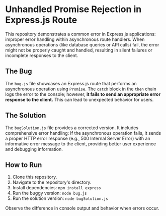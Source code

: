 # Unhandled Promise Rejection in Express.js Route

This repository demonstrates a common error in Express.js applications: improper error handling within asynchronous route handlers.  When asynchronous operations (like database queries or API calls) fail, the error might not be properly caught and handled, resulting in silent failures or incomplete responses to the client.

## The Bug

The `bug.js` file showcases an Express.js route that performs an asynchronous operation using `Promise`.  The `catch` block in the `then` chain logs the error to the console; however, **it fails to send an appropriate error response to the client.**  This can lead to unexpected behavior for users.

## The Solution

The `bugSolution.js` file provides a corrected version.  It includes comprehensive error handling:  If the asynchronous operation fails, it sends a proper HTTP error response (e.g., 500 Internal Server Error) with an informative error message to the client, providing better user experience and debugging information.

## How to Run

1. Clone this repository.
2. Navigate to the repository's directory.
3. Install dependencies: `npm install express`
4. Run the buggy version: `node bug.js`
5. Run the solution version: `node bugSolution.js`

Observe the difference in console output and behavior when errors occur.